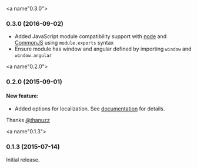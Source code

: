 <a name"0.3.0"></a>
### 0.3.0 (2016-09-02)
* Added JavaScript module compatibility support with [node](https://nodejs.org/) and [CommonJS](https://nodejs.org/docs/latest/api/modules.html) using `module.exports` syntax
* Ensure module has window and angular defined by importing `window` and `window.angular`

<a name"0.2.0"></a>
### 0.2.0 (2015-09-01)
#### New feature:
* Added options for localization. See [documentation](https://github.com/Trustroots/trustpass#labels-and-messages) for details.

Thanks [@thanuzz](https://github.com/thanuzz)

<a name"0.1.3"></a>
### 0.1.3 (2015-07-14)
Initial release.
